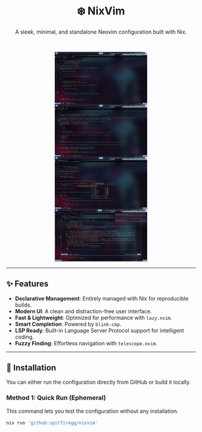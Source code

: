 <div align="center">
  
  <h1>❄️ NixVim</h1>
  
  <p>A sleek, minimal, and standalone Neovim configuration built with Nix.</p>
  
</div>

<br>

<p align="center">
  <img src="preview/combined0.png" alt="Nixvim nixos" width="49%">
</p>

---

## ✨ Features

- **Declarative Management**: Entirely managed with Nix for reproducible builds.
- **Modern UI**: A clean and distraction-free user interface.
- **Fast & Lightweight**: Optimized for performance with `lazy.nvim`.
- **Smart Completion**: Powered by `blink-cmp`.
- **LSP Ready**: Built-in Language Server Protocol support for intelligent coding.
- **Fuzzy Finding**: Effortless navigation with `telescope.nvim`.

---

## 🚀 Installation

You can either run the configuration directly from GitHub or build it locally.

### Method 1: Quick Run (Ephemeral)

This command lets you test the configuration without any installation.

```bash
nix run 'github:spitfiregg/nixvim'
```
